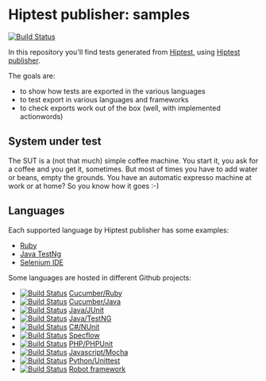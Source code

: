 Hiptest publisher: samples
=======================

[![Build Status](https://travis-ci.org/hiptest/hiptest-publisher-samples.svg)](https://travis-ci.org/hiptest/hiptest-publisher-samples)

In this repository you'll find tests generated from [Hiptest](https://hiptest.net), using [Hiptest publisher](https://github.com/hiptest/hiptest-publisher).

The goals are:

 * to show how tests are exported in the various languages
 * to test export in various languages and frameworks
 * to check exports work out of the box (well, with implemented actionwords)

System under test
------------------

The SUT is a (not that much) simple coffee machine. You start it, you ask for a coffee and you get it, sometimes. But most of times you have to add water or beans, empty the grounds. You have an automatic expresso machine at work or at home? So you know how it goes :-)

Languages
----------

Each supported language by Hiptest publisher has some examples:

 - [Ruby](https://github.com/hiptest/hiptest-publisher-samples/blob/master/ruby/README.md)
 - [Java TestNg](https://github.com/hiptest/hiptest-publisher-samples/blob/master/java-testng/README.md)
 - [Selenium IDE](https://github.com/hiptest/hiptest-publisher-samples/blob/master/javascript/selenium-ide/README.md)

Some languages are hosted in different Github projects:
 - [![Build Status](https://travis-ci.org/hiptest/hps-cucumber-ruby.svg?branch=master)](https://travis-ci.org/hiptest/hps-cucumber-ruby) [Cucumber/Ruby](https://github.com/hiptest/hps-cucumber-ruby) 
 - [![Build Status](https://travis-ci.org/hiptest/hps-cucumber-java.svg?branch=master)](https://travis-ci.org/hiptest/hps-cucumber-java) [Cucumber/Java](https://github.com/hiptest/hps-cucumber-java)
 - [![Build Status](https://travis-ci.org/hiptest/hps-java-junit.svg?branch=master)](https://travis-ci.org/hiptest/hps-java-junit) [Java/JUnit](https://github.com/hiptest/hps-java-junit)
 - [![Build Status](https://travis-ci.org/hiptest/hps-java-testng.svg?branch=master)](https://travis-ci.org/hiptest/hps-java-testng) [Java/TestNG](https://github.com/hiptest/hps-java-testng)
 - [![Build Status](https://travis-ci.org/hiptest/hps-csharp-nunit.svg?branch=master)](https://travis-ci.org/hiptest/hps-csharp-nunit) [C#/NUnit](https://github.com/hiptest/hps-csharp-nunit)
 - [![Build Status](https://travis-ci.org/hiptest/hps-specflow.svg?branch=master)](https://travis-ci.org/hiptest/hps-specflow) [Specflow](https://github.com/hiptest/hps-specflow)
 - [![Build Status](https://travis-ci.org/hiptest/hps-php-phpunit.svg?branch=master)](https://travis-ci.org/hiptest/hps-php-phpunit) [PHP/PHPUnit](https://github.com/hiptest/hps-php-phpunit)
 - [![Build Status](https://travis-ci.org/hiptest/hps-javascript-mocha.svg?branch=master)](https://travis-ci.org/hiptest/hps-javascript-mocha) [Javascript/Mocha](https://github.com/hiptest/hps-javascript-mocha)
 - [![Build Status](https://travis-ci.org/hiptest/hps-python-unittest.svg?branch=master)](https://travis-ci.org/hiptest/hps-python-unittest) [Python/Unittest](https://github.com/hiptest/hps-python-unittest)
 - [![Build Status](https://travis-ci.org/hiptest/hps-robotframework.svg?branch=master)](https://travis-ci.org/hiptest/hps-robotframework) [Robot framework](https://github.com/hiptest/hps-robotframework)
  
